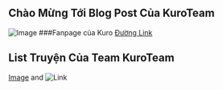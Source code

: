 ## Chào Mừng Tới Blog Post Của KuroTeam
![Image](https://ele7o.github.io/Images/KuroTeam.jpg)
###Fanpage của Kuro [Đường Link](https://www.facebook.com/AGTranslationteam)


## List Truyện Của Team KuroTeam

[Image](https://ele7o.github.io/Images/Sakurai.jpeg) and ![Link](https://otakusan.net/manga-detail/28537/sakurai-san-wa-kizuite-hoshii)
